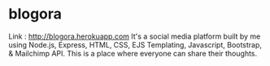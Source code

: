 # blogora
Link : http://blogora.herokuapp.com
It's a social media platform built by me using Node.js, Express, HTML, CSS, EJS Templating, Javascript, Bootstrap,  & Mailchimp API.
This is a place where everyone can share their thoughts.
